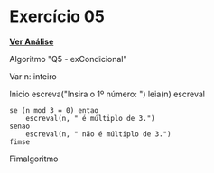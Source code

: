 # Exercício 05

[**Ver Análise**](Analise05.md)

Algoritmo "Q5 - exCondicional"

Var
n: inteiro

Inicio
    escreva("Insira o 1º número: ")
    leia(n)
    escreval

    se (n mod 3 = 0) entao
        escreval(n, " é múltiplo de 3.")
    senao
        escreval(n, " não é múltiplo de 3.")
    fimse

Fimalgoritmo
